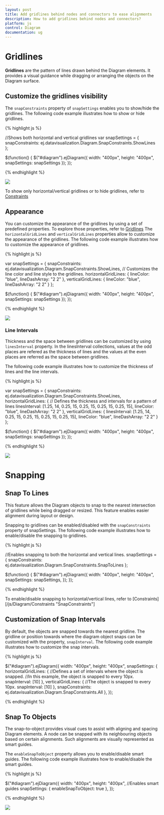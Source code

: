 ```yaml
---
layout: post
title: Add gridlines behind nodes and connectors to ease alignments
description: How to add gridlines behind nodes and connectors?
platform: js
control: Diagram
documentation: ug
---
```


# Gridlines

**Gridlines** are the pattern of lines drawn behind the Diagram elements. It provides a visual guidance while dragging or arranging the objects on the Diagram surface.

## Customize the gridlines visibility

The `snapConstraints` property of `snapSettings` enables you to show/hide the gridlines. The following code example illustrates how to show or hide gridlines.

{% highlight js %}

//Shows both horizontal and vertical gridlines
var snapSettings = {
    snapConstraints: ej.datavisualization.Diagram.SnapConstraints.ShowLines
};

$(function() {
    $("#diagram").ejDiagram({
        width: "400px",
        height: "400px",
        snapSettings: snapSettings
    });
});

{% endhighlight %}

![]("/js/Diagram/Gridlines_images/Gridlines_img1.png")

To show only horizontal/vertical gridlines or to hide gridlines, refer to [Constraints](/js/Diagram/Constraints "snapConstraints")

## Appearance

You can customize the appearance of the gridlines by using a set of predefined properties. To explore those properties,  refer to [Gridlines](/js/api/diagram "snapSettings:horizontalGridLines")
The `horizontalGridLines` and `verticalGridLines` properties allow to customize the appearance of the gridlines. The following code example illustrates how to customize the appearance of gridlines.

{% highlight js %}

var snapSettings = {
    snapConstraints: ej.datavisualization.Diagram.SnapConstraints.ShowLines,
    // Customizes the line color and line style to the gridlines.
    horizontalGridLines: {
        lineColor: "blue",
        lineDashArray: "2  2"
    },
    verticalGridLines: {
        lineColor: "blue",
        lineDashArray: "2  2"
    }
};

$(function() {
    $("#diagram").ejDiagram({
        width: "400px",
        height: "400px",
        snapSettings: snapSettings
    });
});

{% endhighlight %}

![]("/js/Diagram/Gridlines_images/Gridlines_img4.png")

### Line Intervals

Thickness and the space between gridlines can be customized by using `linesInterval` property. In the linesInterval collections, values at the odd places are refered as the thickness of lines and the values at the even places are referred as the space between gridlines.

The following code example illustrates how to customize the thickness of lines and the line intervals.

{% highlight js %}

var snapSettings = {
    snapConstraints: ej.datavisualization.Diagram.SnapConstraints.ShowLines,
    horizontalGridLines: {
        // Defines the thickness and intervals for a pattern of lines
        linesInterval: [1.25, 14, 0.25, 15, 0.25, 15, 0.25, 15, 0.25, 15],
        lineColor: "blue",
        lineDashArray: "2  2"
    },
    verticalGridLines: {
        linesInterval: [1.25, 14, 0.25, 15, 0.25, 15, 0.25, 15, 0.25, 15],
        lineColor: "blue",
        lineDashArray: "2  2"
    }
};

$(function() {
    $("#diagram").ejDiagram({
        width: "400px",
        height: "400px",
        snapSettings: snapSettings
    });
});

{% endhighlight %}

![]("/js/Diagram/Gridlines_images/Gridlines_img2.png")

# Snapping

## Snap To Lines

This feature allows the Diagram objects to snap to the nearest intersection of gridlines while being dragged or resized. This feature enables easier alignment during layout or design.

Snapping to gridlines can be enabled/disabled with the `snapConstraints` property of snapSettings. The following code example illustrates how to enable/disable the snapping to gridlines.

{% highlight js %}

//Enables snapping to both the horizontal and vertical lines.
snapSettings = {
    snapConstraints: ej.datavisualization.Diagram.SnapConstraints.SnapToLines
};

$(function() {
    $("#diagram").ejDiagram({
        width: "400px",
        height: "400px",
        snapSettings: snapSettings,
    });
});

{% endhighlight %}

To enable/disable snapping to horizontal/vertical lines, refer to [Constraints] [/js/Diagram/Constraints "SnapConstraints"]

## Customization of Snap Intervals    

By default, the objects are snapped towards the nearest gridline. The gridline or position towards where the diagram object snaps can be customized with the property, `snapInterval`. The following code example illustrates how to customize the snap intervals.

{% highlight js %}

$("#diagram").ejDiagram({
    width: "400px",
    height: "400px",
    snapSettings: {
        horizontalGridLines: {
            //Defines a set of intervals where the object is snapped. 
            //In this example, the object is snapped to every 10px.
            snapInterval: [10]
        },
        verticalGridLines: {
            //The object is snapped to every 10px.
            snapInterval: [10]
        },
        snapConstraints: ej.datavisualization.Diagram.SnapConstraints.All
    },
});

{% endhighlight %}

## Snap To Objects

The snap-to-object provides visual cues to assist with aligning and spacing Diagram elements. A node can be snapped with its neighbouring objects based on certain alignments. Such alignments are visually represented as smart guides. 

The `enableSnapToObject` property allows you to enable/disable smart guides. The following code example illustrates how to enable/disable the smart guides.

{% highlight js %}

$("#diagram").ejDiagram({
    width: "400px",
    height: "400px",
    //Enables smart guides
    snapSettings: {
        enableSnapToObject: true
    },
});

{% endhighlight %}

![]("/js/Diagram/Gridlines_images/Gridlines_img4.png")

